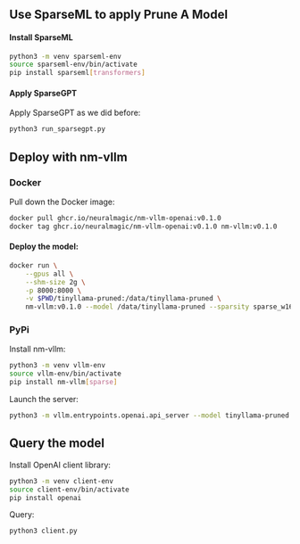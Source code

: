 ## Use SparseML to apply Prune A Model

#### Install SparseML

```bash
python3 -m venv sparseml-env
source sparseml-env/bin/activate
pip install sparseml[transformers]
```

#### Apply SparseGPT

Apply SparseGPT as we did before:

```bash
python3 run_sparsegpt.py
```

## Deploy with nm-vllm

### Docker

Pull down the Docker image:

```bash
docker pull ghcr.io/neuralmagic/nm-vllm-openai:v0.1.0
docker tag ghcr.io/neuralmagic/nm-vllm-openai:v0.1.0 nm-vllm:v0.1.0
```

#### Deploy the model:

```bash
docker run \
    --gpus all \
    --shm-size 2g \
    -p 8000:8000 \
    -v $PWD/tinyllama-pruned:/data/tinyllama-pruned \
    nm-vllm:v0.1.0 --model /data/tinyllama-pruned --sparsity sparse_w16a16
```

### PyPi

Install nm-vllm:

```bash
python3 -m venv vllm-env
source vllm-env/bin/activate
pip install nm-vllm[sparse]
```

Launch the server:

```bash
python3 -m vllm.entrypoints.openai.api_server --model tinyllama-pruned --sparsity sparse_w16a16
```

## Query the model

Install OpenAI client library:
```bash
python3 -m venv client-env
source client-env/bin/activate
pip install openai
```

Query:

```bash
python3 client.py
```
